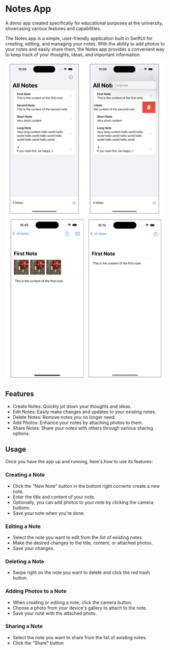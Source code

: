 
# Notes App
A demo app created specifically for educational purposes at the university, showcasing various features and capabilities.


The Notes app is a simple, user-friendly application built in SwiftUI for creating, editing, and managing your notes. With the ability to add photos to your notes and easily share them, the Notes app provides a convenient way to keep track of your thoughts, ideas, and important information.

![Notes View](docs/img1.png)
![Note Detail View](docs/img2.png)


## Features
- Create Notes: Quickly jot down your thoughts and ideas.
- Edit Notes: Easily make changes and updates to your existing notes.
- Delete Notes: Remove notes you no longer need.
- Add Photos: Enhance your notes by attaching photos to them.
- Share Notes: Share your notes with others through various sharing options.

## Usage
Once you have the app up and running, here's how to use its features:

### Creating a Note
- Click the "New Note" button in the bottom right cornerto create a new note.
- Enter the title and content of your note.
- Optionally, you can add photos to your note by clicking the camera buttonn.
- Save your note when you're done.

### Editing a Note
- Select the note you want to edit from the list of existing notes.
- Make the desired changes to the title, content, or attached photos.
- Save your changes.

### Deleting a Note
- Swipe right on the note you want to delete and click the red trash button.

### Adding Photos to a Note
- When creating or editing a note, click the camera button.
- Choose a photo from your device's gallery to attach to the note.
- Save your note with the attached photo.

### Sharing a Note
- Select the note you want to share from the list of existing notes.
- Click the "Share" button
